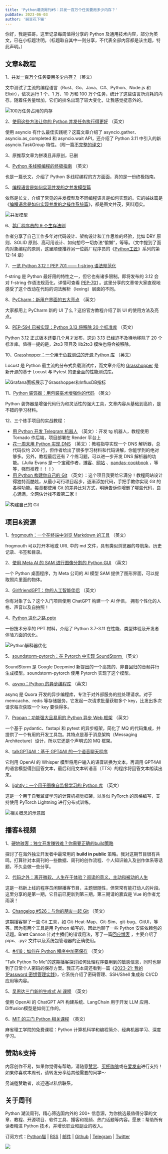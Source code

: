 ```yaml
---
title: 'Python潮流周刊#5：并发一百万个任务要用多少内存？'
pubDate: 2023-06-03
author: '豌豆花下猫'
---
```


你好，我是猫哥。这里记录每周值得分享的 Python 及通用技术内容，部分为英文，已在小标题注明。（标题取自其中一则分享，不代表全部内容都是该主题，特此声明。）

## 文章&教程

1、[并发一百万个任务要用多少内存？](https://pkolaczk.github.io/memory-consumption-of-async/)（英文）

文中测试了主流的编程语言（Rust、Go、Java、C#、Python、Node.js 和 Elixir），依次运行 1 个、1 万、10 万和 100 万个任务，统计了这些语言所消耗的内存。随着任务量增加，它们的排名出现了较大变化，让我感觉挺意外的。

![100万任务占用的内存](https://img.pythoncat.top/2023-06-02-100K.png)

2、[使用这些方法让你的 Python 并发任务执行得更好](https://towardsdatascience.com/use-these-methods-to-make-your-python-concurrent-tasks-perform-better-b693b7a633e1) （英文）

使用 asyncio 有什么最佳实践呢？这篇文章介绍了 asyncio.gather、asyncio.as_completed 和 asyncio.wait API，还介绍了 Python 3.11 中引入的新 asyncio.TaskGroup 特性。（附一篇[不完整的译文](https://juejin.cn/post/7237424021768011834)）

3、原推荐文章为拼凑且非原创，已删

4、[Python 多线程编程的终极指南](https://programmingeeksclub.com/ultimate-python-multithreading-guide) （英文）

也是一篇长文，介绍了 Python 多线程编程的方方面面，真的是一份终极指南。

5、[编程语言是如何实现并发的之并发模型篇](https://www.bmpi.dev/dev/deep-in-program-language/how-to-implement-concurrency/concurrency-model/)

依然是长文，介绍了常见的并发模型及不同编程语言是如何实现的。它的姊妹篇是《[编程语言是如何实现并发的之操作系统篇](https://www.bmpi.dev/dev/deep-in-program-language/how-to-implement-concurrency/os-scheduling/)》，都是图文并茂，资料翔实。

![并发模型](https://img.pythoncat.top/2023-06-02_concurrency.png)

6、[鹅厂程序员的 9 个生存法则](https://segmentfault.com/a/1190000043833549)

作者分享了自己工作多年对代码设计、架构设计和工作思维的经验，比如 DRY 原则、SOLID 原则、高可用设计、如何想尽一切办法“偷懒”，等等。（文中提到了面向对象编程的原则，这里顺便推荐另一位鹅厂程序员的《[Python工匠](https://github.com/piglei/one-python-craftsman)》系列的第 12-14 章）

7、[一览 Python 3.12！PEP 701 —— f-string 语法规范化](https://juejin.cn/post/7238274120881422392)

f-string 是 Python 最好用的特性之一，但它也有诸多限制。即将发布的 3.12 会对 f-string 作语法规范化，详情可查看 [PEP-701](https://peps.python.org/pep-0701/) 。这里分享的文章带大家直观地感受了这个改动在代码的词法解析（lexing）层面的不同。

8、[PyCharm：新用户界面的五大亮点](https://blog.jetbrains.com/pycharm/2023/05/five-things-to-love-about-the-new-ui/) （英文）

大家都用上 PyCharm 新的 UI 了么？这份官方教程介绍了新 UI 的使用方法及亮点。

9、[PEP-594 已被实现：Python 3.13 将移除 20 个标准库](https://discuss.python.org/t/pep-594-has-been-implemented-python-3-13-removes-20-stdlib-modules/27124) （英文）

Python 3.12 正式版本还要几个月才发布，这边 3.13 已经迫不及待地移除了 20 个标准库。值得一提的是，2to3 项目及 lib2to3 模块也将会被移除。

10、[Grasshopper：一个用于负载测试的开源 Python 库](https://innovation.alteryx.com/introducing-grasshopper-an-open-source-python-library-for-load-testing/) （英文）

Locust 是 Python 最主流的分布式负载测试库，而文章介绍的 [Grasshopper](https://github.com/alteryx/locust-grasshopper) 是新开源的基于 Locust 与 Pytest 的更全面的性能测试库。

![Grafana面板展示了Grasshopper和InfluxDB指标](https://img.pythoncat.top/Screenshot-at-Apr-28-13-09-21.png)

11、[Python 装饰器：用包装巫术增强你的代码](https://hackthedeveloper.com/python-decorator/) （英文）

Python 装饰器是增强代码行为和灵活性的强大工具，文章内容从基础到高阶，是不错的学习材料。

12、三个练手项目的实战教程：

- [用 Python 开发 Telegram 机器人](https://swiftuser.hashnode.dev/how-to-telegram-bot-with-python) （英文）：开发 tg 机器人，教程使用 Tornado 作后端，项目部署在 Render 平台上
- [花一周末用 Python 实现 DNS](https://implement-dns.wizardzines.com/index.html) （英文）：教程指导实现一个 DNS 解析器，总代码仅约 200 行，但作者给出了很多学习材料和代码讲解，你能学到的绝对够多。另外，教程最后还有 7 个练习题，可以进一步开发 DNS 解析器的功能。（Julia Evans 是一个宝藏作者，[博客](https://jvns.ca/)、[网站](https://wizardzines.com) 、[pandas-cookbook](https://github.com/jvns/pandas-cookbook) ，等等，强烈推荐！！！）
- [用 Python 构建你自己的 Git](https://www.leshenko.net/p/ugit/) （英文）：这个项目我要给它满分！教程网站设计得独特而酷炫，从最小可行项目起步，逐渐添加代码，手把手教你实现 Git 的各种功能。每章都使用 Git 的差异比对方式，明确告诉你增删了哪些代码，良心满满，全网估计找不着第二家！

![构建自己的 Git](https://img.pythoncat.top/2023-06-02_ugit.png)

## 项目&资源

1、[frogmouth：一个在终端中浏览 Markdown 的工具](https://github.com/Textualize/frogmouth) （英文）

frogmouth 可以打开本地或 URL 中的 md 文件，具有类似浏览器的导航条、历史记录、书签和目录。

2、[使用 Meta AI 的 SAM 进行图像分割的 Python GUI](https://github.com/dibrale/samist) （英文）

一个 Python 桌面程序，为 Meta 公司的 AI 模型 SAM 提供了图形界面，可以提取照片里面的物体。

3、[GirlfriendGPT：你的人工智能伴侣](https://github.com/EniasCailliau/GirlfriendGPT) （英文）

你有对象了么？这个入门项目使用 ChatGPT 构建一个 AI 伴侣， 拥有个性化的人格、声音以及自拍照！

4、[Python 进化之路.pptx](https://www.slideshare.net/Manjusaka1/python-pptx-258083055)

一份技术分享的 PPT 材料，介绍了 Python 3.7-3.11 在性能、类型体验及开发者体验方面的优化。

![Python解释器优化](https://img.pythoncat.top/2023-06-02_python_road.png)

5、[soundstorm-pytorch：在 Pytorch 中实现 SoundStorm ](https://github.com/lucidrains/soundstorm-pytorch) （英文）

SoundStorm 是 Google Deepmind 新提出的一个高效的、非自回归的音频并行生成模型。soundstorm-pytorch 使用 Pytorch 实现了这个模型。

6、[asynq：Python 的异步编程库](https://github.com/quora/asynq) （英文）

 asynq 是 Quora 开发的异步编程库，专注于对外部服务的批处理请求。对于 memcache、redis 等存储服务，它发起一次请求批量获取多个 key，比发出多次请求每次获取一个 key 要快得多。

7、[Propan：功能强大且易用的 Python 异步 Web 框架](https://github.com/Lancetnik/Propan) （英文）

一个基于 pydantic、fastapi 和 pytest 的异步框架，简化了 MQ 的代码集成，并提供了一个有用的开发工具包。其特点是基于消息架构（Messaging Architecture）设计，所以它还是个声明式的 MQ 框架。

8、[talkGPT4All：基于 GPT4All 的一个语音聊天程序](https://vra.github.io/2023/05/27/talkgpt4all-2-0/)

它利用 OpenAI 的 Whisper 模型将用户输入的语音转换为文本，再调用 GPT4All 的语言模型得到回答文本，最后利用文本转语音（TTS）的程序将回答文本朗读出来。

9、[lightly：一个用于图像自监督学习的 Python 库](https://github.com/lightly-ai/lightly) （英文）

这是一个用于自我监督学习的计算机视觉框架，以类似 PyTorch 的风格编写，支持使用 PyTorch Lightning 进行分布式训练。

![相关概念的示意图](https://img.pythoncat.top/lightly_overview.png)



## 播客&视频

1、[硬地骇客：独立开发赚钱难？你需要正确的build策略](https://www.xiaoyuzhoufm.com/episode/647456af6752b5f9de6bd99c)

探讨了在海外独立开发者中最常用的 **build in public** 策略。我对这期节目很有共鸣，打算针对本周刊的一些数据、周刊的创作流程、个人知识输入及创作体系等话题，不久会做一些分享。

2、[代码之外：离开微软、人生在于体验？阅读的意义、主动和被动的人生](https://www.xiaoyuzhoufm.com/episode/646af4a66752b5f9dec561c6)

这是一档新上线的程序员闲聊播客节目，主题很随性，但常常有能打动人的片段。这里分享的是第一期，它目前已更新到第三期，第三期请的嘉宾是 Vue 的作者尤雨溪！

3、[Changelog #526：与你的朋友一起 Git](https://changelog.com/podcast/526) （英文）

这期播客聊了一些 Git 工具，如 Git-Heat-Map、Git-Sim、git-bug、GitUI，等等。因为有两个工具是用 Python 编写的，因此也聊了一些 Python 安装依赖包的话题。Brett Cannon 针对主播们的错误用法，写了一篇[回应博客](https://snarky.ca/in-response-to-the-changelog-526/) ，主要介绍了 pipx、.pyz 文件以及系统包管理器的正确使用。

4、[#418：如何在 Python 程序中加密保存](https://talkpython.fm/episodes/show/418/how-to-keep-a-secret-in-python-apps) （英文）

“Talk Python To Me”的这期播客探讨如何处理程序要用到的敏感信息，同时也聊到了日常个人密码的保存方案。我正巧本周还看到一篇《[2023-21: 我的 1Password 密钥管理实践](https://xuanwo.io/reports/2023-21/)》，它系统介绍了密码管理、SSH/Shell 集成和 CI/CD 应用等内容。

5、[吴恩达三门新的生成式 AI 课程](https://www.deeplearning.ai/short-courses/?continueFlag=40c2724537472cbb3553ce1582e0db80) （英文）

使用 OpenAI 的 ChatGPT API 构建系统、LangChain 用于开发 LLM 应用、Diffusion模型是如何工作的。

6、[MIT 的三门 Python 相关课程](https://twitter.com/python_spaces/status/1663976856578822144) （英文）

麻省理工学院的免费课程：Python 计算机科学和编程简介、经典机器学习、深度学习。

## 赞助&支持

内容创作不易，如果你觉得有帮助，请随意[赞赏](https://img.pythoncat.top/wechat_code.png)、[买杯咖啡](https://www.buymeacoffee.com/pythoncat)或在[爱发电](https://afdian.net/a/pythoncat)进行支持！如果你喜欢本周刊，请转发分享给其他需要的同学～

另诚邀赞助者，欢迎通过私信联系。

## 关于周刊

Python 潮流周刊，精心筛选国内外的 200+ 信息源，为你挑选最值得分享的文章、教程、开源项目、软件工具、播客和视频、热门话题等内容。愿景：帮助所有读者精进 Python 技术，并增长职业和副业的收入。

订阅方式：[Python猫](https://img.pythoncat.top/python_cat.jpg) | [RSS](https://pythoncat.top/rss.xml) | [邮件](https://pythoncat.substack.com) | [Github](https://github.com/chinesehuazhou/python-weekly) | [Telegram](https://t.me/pythontrendingweekly) | [Twitter](https://twitter.com/chinesehuazhou)

![](https://img.pythoncat.top/pythoncat.png)